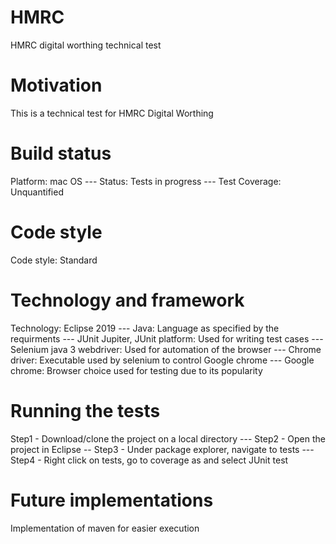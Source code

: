 # HMRC
HMRC digital worthing technical test

# Motivation
This is a technical test for HMRC Digital Worthing

# Build status
Platform: mac OS ---
Status: Tests in progress ---
Test Coverage: Unquantified 

# Code style
Code style: Standard 

# Technology and framework 
Technology:
 Eclipse 2019 ---
 Java: Language as specified by the requirments ---
 JUnit Jupiter, JUnit platform: Used for writing test cases ---
 Selenium java 3 webdriver: Used for automation of the browser ---
 Chrome driver: Executable used by selenium to control Google chrome ---
 Google chrome: Browser choice used for testing due to its popularity

# Running the tests
Step1 - Download/clone the project on a local directory ---
Step2 - Open the project in Eclipse --
Step3 - Under package explorer, navigate to tests ---
Step4 - Right click on tests, go to coverage as and select JUnit test

# Future implementations 
Implementation of maven for easier execution

